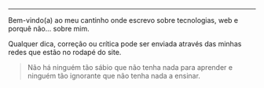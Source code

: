 ---

Bem-vindo(a) ao meu cantinho onde escrevo sobre tecnologias, web e porquê não... sobre mim.

Qualquer dica, correção ou crítica pode ser enviada através das minhas redes que estão no rodapé do site.

> Não há ninguém tão sábio que não tenha nada para aprender e ninguém tão ignorante que não tenha nada a ensinar.
